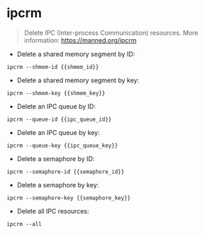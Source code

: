 # ipcrm

> Delete IPC (Inter-process Communication) resources.
> More information: <https://manned.org/ipcrm>

- Delete a shared memory segment by ID:

`ipcrm --shmem-id {{shmem_id}}`

- Delete a shared memory segment by key:

`ipcrm --shmem-key {{shmem_key}}`

- Delete an IPC queue by ID:

`ipcrm --queue-id {{ipc_queue_id}}`

- Delete an IPC queue by key:

`ipcrm --queue-key {{ipc_queue_key}}`

- Delete a semaphore by ID:

`ipcrm --semaphore-id {{semaphore_id}}`

- Delete a semaphore by key:

`ipcrm --semaphore-key {{semaphore_key}}`

- Delete all IPC resources:

`ipcrm --all`
